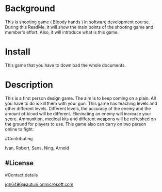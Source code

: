 # Background

This is shooting game ( Bloody hands ) in software development course. During this ReadMe, it will show the main points of the shooting game and member's effort. Also, it will introduce what is this game.

# Install

This game that you have to download the whole documents.

# Description

This is a first person design game. The aim is to keep coming on a plain. All you have to do is kill them with your gun. This game has teaching levels and other different levels. Different levels, the accuracy of the enemy and the amount of blood will be different. Eliminating an enemy will increase your score. Ammunition, medical kits and different weapons will be refreshed on the ground for players to use. This game also can carry on two person online to fight.

#Contributing

Ivan, Robert, Sans, Ning, Arnold

#License
-

#Contact details

jqh6496@autuni.onmicrosoft.com
